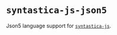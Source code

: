 # `syntastica-js-json5`

Json5 language support for
[`syntastica-js`](https://www.npmjs.com/package/@syntastica/core).
